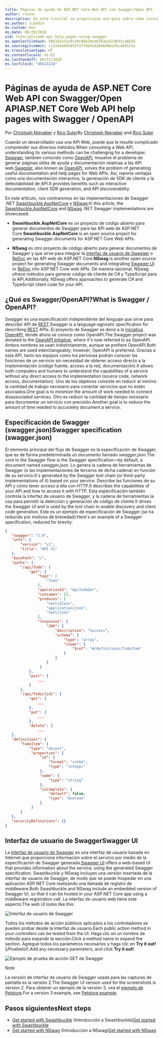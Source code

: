```yaml
---
title: Páginas de ayuda de ASP.NET Core Web API con Swagger/Open API
author: rsuter
description: En este tutorial se proporciona una guía sobre cómo incorporar Swagger para generar documentación y páginas de ayuda para una aplicación de API web.
ms.author: scaddie
ms.custom: mvc
ms.date: 09/20/2018
uid: tutorials/web-api-help-pages-using-swagger
ms.openlocfilehash: 586195e3a29130c0b638ed6763ea5c9032ca6b2b
ms.sourcegitcommit: c12ebdab65853f27fbb418204646baf6ce69515e
ms.translationtype: HT
ms.contentlocale: es-ES
ms.lasthandoff: 09/21/2018
ms.locfileid: "46523134"
---
```

# <a name="aspnet-core-web-api-help-pages-with-swagger--openapi"></a><span data-ttu-id="6d64c-103">Páginas de ayuda de ASP.NET Core Web API con Swagger/Open API</span><span class="sxs-lookup"><span data-stu-id="6d64c-103">ASP.NET Core Web API help pages with Swagger / OpenAPI</span></span>

<span data-ttu-id="6d64c-104">Por [Christoph Nienaber](https://twitter.com/zuckerthoben) y [Rico Suter](http://rsuter.com)</span><span class="sxs-lookup"><span data-stu-id="6d64c-104">By [Christoph Nienaber](https://twitter.com/zuckerthoben) and [Rico Suter](http://rsuter.com)</span></span>

<span data-ttu-id="6d64c-105">Cuando un desarrollador usa una API Web, puede que le resulte complicado comprender sus diversos métodos.</span><span class="sxs-lookup"><span data-stu-id="6d64c-105">When consuming a Web API, understanding its various methods can be challenging for a developer.</span></span> <span data-ttu-id="6d64c-106">[Swagger](https://swagger.io/), también conocido como [OpenAPI](https://www.openapis.org/), resuelve el problema de generar páginas útiles de ayuda y documentación relativas a las API web.</span><span class="sxs-lookup"><span data-stu-id="6d64c-106">[Swagger](https://swagger.io/), also known as [OpenAPI](https://www.openapis.org/), solves the problem of generating useful documentation and help pages for Web APIs.</span></span> <span data-ttu-id="6d64c-107">Así, reporta ventajas como una documentación interactiva, la generación de SDK de cliente y la detectabilidad de API.</span><span class="sxs-lookup"><span data-stu-id="6d64c-107">It provides benefits such as interactive documentation, client SDK generation, and API discoverability.</span></span>

<span data-ttu-id="6d64c-108">En este artículo, nos centraremos en las implementaciones de Swagger .NET [Swashbuckle.AspNetCore](https://github.com/domaindrivendev/Swashbuckle.AspNetCore) y [NSwag](https://github.com/RSuter/NSwag):</span><span class="sxs-lookup"><span data-stu-id="6d64c-108">In this article, the [Swashbuckle.AspNetCore](https://github.com/domaindrivendev/Swashbuckle.AspNetCore) and [NSwag](https://github.com/RSuter/NSwag) .NET Swagger implementations are showcased:</span></span>

* <span data-ttu-id="6d64c-109">**Swashbuckle.AspNetCore** es un proyecto de código abierto para generar documentos de Swagger para las API web de ASP.NET Core.</span><span class="sxs-lookup"><span data-stu-id="6d64c-109">**Swashbuckle.AspNetCore** is an open source project for generating Swagger documents for ASP.NET Core Web APIs.</span></span>

* <span data-ttu-id="6d64c-110">**NSwag** es otro proyecto de código abierto para generar documentos de Swagger y que sirve para integrar la [interfaz de usuario de Swagger](https://swagger.io/swagger-ui/) o [ReDoc](https://github.com/Rebilly/ReDoc) en las API web de ASP.NET Core.</span><span class="sxs-lookup"><span data-stu-id="6d64c-110">**NSwag** is another open source project for generating Swagger documents and integrating [Swagger UI](https://swagger.io/swagger-ui/) or [ReDoc](https://github.com/Rebilly/ReDoc) into ASP.NET Core web APIs.</span></span> <span data-ttu-id="6d64c-111">De manera opcional, NSwag ofrece métodos para generar código de cliente de C# y TypeScript para la API.</span><span class="sxs-lookup"><span data-stu-id="6d64c-111">Additionally, NSwag offers approaches to generate C# and TypeScript client code for your API.</span></span>

## <a name="what-is-swagger--openapi"></a><span data-ttu-id="6d64c-112">¿Qué es Swagger/OpenAPI?</span><span class="sxs-lookup"><span data-stu-id="6d64c-112">What is Swagger / OpenAPI?</span></span>

<span data-ttu-id="6d64c-113">Swagger es una especificación independiente del lenguaje que sirve para describir API de [REST](https://en.wikipedia.org/wiki/Representational_state_transfer).</span><span class="sxs-lookup"><span data-stu-id="6d64c-113">Swagger is a language-agnostic specification for describing [REST](https://en.wikipedia.org/wiki/Representational_state_transfer) APIs.</span></span> <span data-ttu-id="6d64c-114">El proyecto de Swagger se donó a la [iniciativa OpenAPI](https://www.openapis.org/), donde ahora se conoce como OpenAPI.</span><span class="sxs-lookup"><span data-stu-id="6d64c-114">The Swagger project was donated to the [OpenAPI Initiative](https://www.openapis.org/), where it's now referred to as OpenAPI.</span></span> <span data-ttu-id="6d64c-115">Ambos nombres se usan indistintamente, aunque se prefiere OpenAPI.</span><span class="sxs-lookup"><span data-stu-id="6d64c-115">Both names are used interchangeably; however, OpenAPI is preferred.</span></span> <span data-ttu-id="6d64c-116">Gracias a esta API, tanto los equipos como los personas podrán conocer las funciones de un servicio sin necesidad de obtener acceso directo a la implementación (código fuente, acceso a la red, documentación).</span><span class="sxs-lookup"><span data-stu-id="6d64c-116">It allows both computers and humans to understand the capabilities of a service without any direct access to the implementation (source code, network access, documentation).</span></span> <span data-ttu-id="6d64c-117">Uno de los objetivos consiste en reducir al mínimo la cantidad de trabajo necesario para conectar servicios que no están asociados.</span><span class="sxs-lookup"><span data-stu-id="6d64c-117">One goal is to minimize the amount of work needed to connect disassociated services.</span></span> <span data-ttu-id="6d64c-118">Otro es reducir la cantidad de tiempo necesario para documentar un servicio con precisión.</span><span class="sxs-lookup"><span data-stu-id="6d64c-118">Another goal is to reduce the amount of time needed to accurately document a service.</span></span>

## <a name="swagger-specification-swaggerjson"></a><span data-ttu-id="6d64c-119">Especificación de Swagger (swagger.json)</span><span class="sxs-lookup"><span data-stu-id="6d64c-119">Swagger specification (swagger.json)</span></span>

<span data-ttu-id="6d64c-120">El elemento principal del flujo de Swagger es la especificación de Swagger, que es de forma predeterminada un documento llamado *swagger.json*.</span><span class="sxs-lookup"><span data-stu-id="6d64c-120">The core to the Swagger flow is the Swagger specification&mdash;by default, a document named *swagger.json*.</span></span> <span data-ttu-id="6d64c-121">Lo genera la cadena de herramientas de Swagger (o las implementaciones de terceros de dicha cadena) en función de su servicio.</span><span class="sxs-lookup"><span data-stu-id="6d64c-121">It's generated by the Swagger tool chain (or third-party implementations of it) based on your service.</span></span> <span data-ttu-id="6d64c-122">Describe las funciones de su API y cómo tener acceso a ella con HTTP.</span><span class="sxs-lookup"><span data-stu-id="6d64c-122">It describes the capabilities of your API and how to access it with HTTP.</span></span> <span data-ttu-id="6d64c-123">Esta especificación también controla la interfaz de usuario de Swagger, y la cadena de herramientas la usa para permitir la detección y generación de código de cliente.</span><span class="sxs-lookup"><span data-stu-id="6d64c-123">It drives the Swagger UI and is used by the tool chain to enable discovery and client code generation.</span></span> <span data-ttu-id="6d64c-124">Este es un ejemplo de especificación de Swagger (se ha reducido por motivos de brevedad):</span><span class="sxs-lookup"><span data-stu-id="6d64c-124">Here's an example of a Swagger specification, reduced for brevity:</span></span>

```json
{
   "swagger": "2.0",
   "info": {
       "version": "v1",
       "title": "API V1"
   },
   "basePath": "/",
   "paths": {
       "/api/Todo": {
           "get": {
               "tags": [
                   "Todo"
               ],
               "operationId": "ApiTodoGet",
               "consumes": [],
               "produces": [
                   "text/plain",
                   "application/json",
                   "text/json"
               ],
               "responses": {
                   "200": {
                       "description": "Success",
                       "schema": {
                           "type": "array",
                           "items": {
                               "$ref": "#/definitions/TodoItem"
                           }
                       }
                   }
                }
           },
           "post": {
               ...
           }
       },
       "/api/Todo/{id}": {
           "get": {
               ...
           },
           "put": {
               ...
           },
           "delete": {
               ...
   },
   "definitions": {
       "TodoItem": {
           "type": "object",
            "properties": {
                "id": {
                    "format": "int64",
                    "type": "integer"
                },
                "name": {
                    "type": "string"
                },
                "isComplete": {
                    "default": false,
                    "type": "boolean"
                }
            }
       }
   },
   "securityDefinitions": {}
}
```

## <a name="swagger-ui"></a><span data-ttu-id="6d64c-125">Interfaz de usuario de Swagger</span><span class="sxs-lookup"><span data-stu-id="6d64c-125">Swagger UI</span></span>

<span data-ttu-id="6d64c-126">La [interfaz de usuario de Swagger](https://swagger.io/swagger-ui/) es una interfaz de usuario basada en Internet que proporciona información sobre el servicio por medio de la especificación de Swagger generada.</span><span class="sxs-lookup"><span data-stu-id="6d64c-126">[Swagger UI](https://swagger.io/swagger-ui/) offers a web-based UI that provides information about the service, using the generated Swagger specification.</span></span> <span data-ttu-id="6d64c-127">Swashbuckle y NSwag incluyen una versión insertada de la interfaz de usuario de Swagger, de modo que se puede hospedar en una aplicación ASP.NET Core realizando una llamada de registro de middleware.</span><span class="sxs-lookup"><span data-stu-id="6d64c-127">Both Swashbuckle and NSwag include an embedded version of Swagger UI, so that it can be hosted in your ASP.NET Core app using a middleware registration call.</span></span> <span data-ttu-id="6d64c-128">La interfaz de usuario web tiene este aspecto:</span><span class="sxs-lookup"><span data-stu-id="6d64c-128">The web UI looks like this:</span></span>

![Interfaz de usuario de Swagger](web-api-help-pages-using-swagger/_static/swagger-ui.png)

<span data-ttu-id="6d64c-130">Todos los métodos de acción públicos aplicados a los controladores se pueden probar desde la interfaz de usuario.</span><span class="sxs-lookup"><span data-stu-id="6d64c-130">Each public action method in your controllers can be tested from the UI.</span></span> <span data-ttu-id="6d64c-131">Haga clic en un nombre de método para expandir la sección.</span><span class="sxs-lookup"><span data-stu-id="6d64c-131">Click a method name to expand the section.</span></span> <span data-ttu-id="6d64c-132">Agregue todos los parámetros necesarios y haga clic en **Try it out!** (¡Pruébelo!).</span><span class="sxs-lookup"><span data-stu-id="6d64c-132">Add any necessary parameters, and click **Try it out!**.</span></span>

![Ejemplo de prueba de acción GET de Swagger](web-api-help-pages-using-swagger/_static/get-try-it-out.png)

> [!NOTE]
> <span data-ttu-id="6d64c-134">La versión de interfaz de usuario de Swagger usada para las capturas de pantalla es la versión 2.</span><span class="sxs-lookup"><span data-stu-id="6d64c-134">The Swagger UI version used for the screenshots is version 2.</span></span> <span data-ttu-id="6d64c-135">Para obtener un ejemplo de la versión 3, vea el [ejemplo de Petstore](http://petstore.swagger.io/).</span><span class="sxs-lookup"><span data-stu-id="6d64c-135">For a version 3 example, see [Petstore example](http://petstore.swagger.io/).</span></span>

## <a name="next-steps"></a><span data-ttu-id="6d64c-136">Pasos siguientes</span><span class="sxs-lookup"><span data-stu-id="6d64c-136">Next steps</span></span>

* <span data-ttu-id="6d64c-137">[Get started with Swashbuckle](xref:tutorials/get-started-with-swashbuckle) (Introducción a Swashbuckle)</span><span class="sxs-lookup"><span data-stu-id="6d64c-137">[Get started with Swashbuckle](xref:tutorials/get-started-with-swashbuckle)</span></span>
* <span data-ttu-id="6d64c-138">[Get started with NSwag](xref:tutorials/get-started-with-nswag) (Introducción a NSwag)</span><span class="sxs-lookup"><span data-stu-id="6d64c-138">[Get started with NSwag](xref:tutorials/get-started-with-nswag)</span></span>
